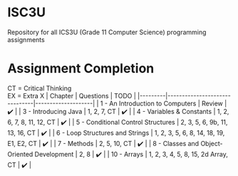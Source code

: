# ISC3U
Repository for all ICS3U (Grade 11 Computer Science) programming assignments
# Assignment Completion
CT = Critical Thinking  
EX = Extra X
| Chapter | Questions                     | TODO               |
|---------|-------------------------------|--------------------|
| 1 - An Introduction to Computers |             Review            | :heavy_check_mark: |
| 3 - Introducing Java |           1, 2, 7, CT           | :heavy_check_mark: |
| 4 - Variables & Constants |       1, 2, 6, 7, 8, 11, 12, CT      | :heavy_check_mark: |
| 5 - Conditional Control Structures |     2, 3, 5, 6, 9b, 11, 13, 16, CT    | :heavy_check_mark: |
| 6 - Loop Structures and Strings | 1, 2, 3, 5, 6, 8, 14, 18, 19, E1, E2, CT | :heavy_check_mark: |
| 7 - Methods |           2, 5, 10, CT           | :heavy_check_mark: |
| 8 - Classes and Object-Oriented Development |              2, 8              | :heavy_check_mark: |
| 10 - Arrays |   1, 2, 3, 4, 5, 8, 15, 2d Array, CT  | :heavy_check_mark: |
